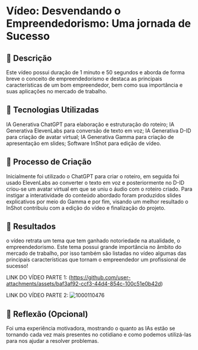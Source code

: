 # Vídeo: Desvendando o Empreendedorismo: Uma jornada de Sucesso

## 📒 Descrição
Este vídeo possui duração de 1 minuto e 50 segundos e aborda de forma breve o conceito de empreendedorismo e destaca as principais características de um bom empreendedor, bem como sua importância e suas aplicações no mercado de trabalho.

## 🤖 Tecnologias Utilizadas
IA Generativa ChatGPT para elaboração e estruturação do roteiro;
IA Generativa ElevenLabs para conversão de texto em voz;
IA Generativa D-ID para criação de avatar virtual;
IA Generativa Gamma para criação de apresentação em slides;
Software InShot para edição de vídeo.

## 🧐 Processo de Criação
Inicialmente foi utilizado o ChatGPT para criar o roteiro, em seguida foi usado ElevenLabs ao converter o texto em voz e posteriormente no D-ID criou-se um avatar virtual em que se uniu o áudio com o roteiro criado. Para instigar a interatividade do conteúdo abordado foram produzidos slides explicativos por meio do Gamma e por fim, visando um melhor resultado o InShot contribuiu com a edição do vídeo e finalização do projeto. 

## 🚀 Resultados
o vídeo retrata um tema que tem ganhado notoriedade na atualidade, o empreendedorismo. Este tema possui grande importância no âmbito do mercado de trabalho, por isso também sâo listadas no vídeo algumas das principais características que tornam o empreendedor um profissional de sucesso!



LINK DO VÍDEO PARTE 1: (https://github.com/user-attachments/assets/baf3af92-ccf3-44d4-854c-100c51e0b42d)

LINK DO VÍDEO PARTE 2: ![1000110476](https://github.com/user-attachments/assets/9c69e855-2383-4e3b-9bde-6c1d214bad55)



## 💭 Reflexão (Opcional)
Foi uma experiência motivadora, mostrando o quanto as IAs estão se tornando cada vez mais presentes no cotidiano e como podemos utilizá-las para nos ajudar a resolver problemas.
